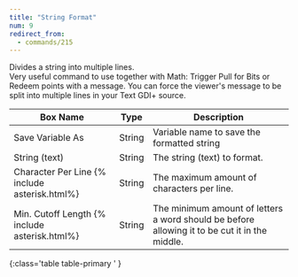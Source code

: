 ```yaml
---
title: "String Format"
num: 9
redirect_from:
  - commands/215
---
```


Divides a string into multiple lines.\
Very useful command to use together with Math: Trigger Pull for Bits or Redeem points with a message. You can force the viewer's message to be split into multiple lines in your Text GDI+ source.


| Box Name | Type | Description | 
|-------|--------|--------|
|Save Variable As|	String|	Variable name to save the formatted string
| String (text) | String | The string (text) to format. |
|Character Per Line {% include asterisk.html%}|	String|	The maximum amount of characters per line.
|Min. Cutoff Length {% include asterisk.html%}|	String|	The minimum amount of letters a word should be before allowing it to be cut it in the middle.
{:class='table table-primary ' }






